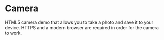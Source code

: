 # Camera
HTML5 camera demo that allows you to take a photo and save it to your device. HTTPS and a modern browser are required in order for the camera to work.
